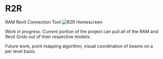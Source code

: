 # R2R
RAM Revit Connection Tool
![R2R Homescreen](https://github.com/retug/R2R/assets/45467091/14ea157d-a0da-4d78-bcb8-8a121008df62)

Work in progress.
Current portion of the project can pull all of the RAM and Revit Grids out of their respective models.

Future work, point mapping algorithm, visual coordination of beams on a per level basis.
